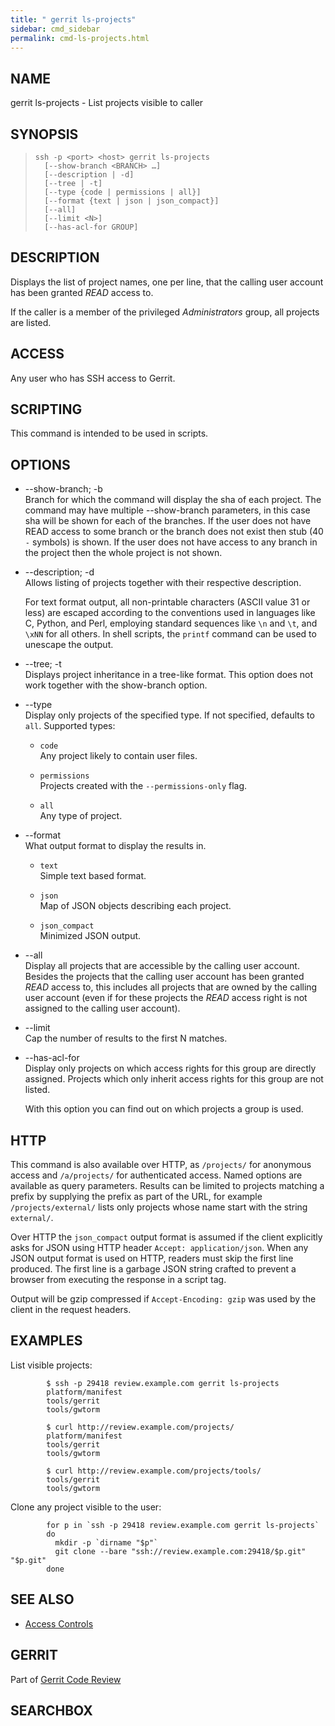 ```yaml
---
title: " gerrit ls-projects"
sidebar: cmd_sidebar
permalink: cmd-ls-projects.html
---
```

## NAME

gerrit ls-projects - List projects visible to caller

## SYNOPSIS

> 
> 
>     ssh -p <port> <host> gerrit ls-projects
>       [--show-branch <BRANCH> …]
>       [--description | -d]
>       [--tree | -t]
>       [--type {code | permissions | all}]
>       [--format {text | json | json_compact}]
>       [--all]
>       [--limit <N>]
>       [--has-acl-for GROUP]

## DESCRIPTION

Displays the list of project names, one per line, that the calling user
account has been granted *READ* access to.

If the caller is a member of the privileged *Administrators* group, all
projects are listed.

## ACCESS

Any user who has SSH access to Gerrit.

## SCRIPTING

This command is intended to be used in scripts.

## OPTIONS

  - \--show-branch; -b  
    Branch for which the command will display the sha of each project.
    The command may have multiple --show-branch parameters, in this case
    sha will be shown for each of the branches. If the user does not
    have READ access to some branch or the branch does not exist then
    stub (40 `-` symbols) is shown. If the user does not have access to
    any branch in the project then the whole project is not shown.

  - \--description; -d  
    Allows listing of projects together with their respective
    description.
    
    For text format output, all non-printable characters (ASCII value 31
    or less) are escaped according to the conventions used in languages
    like C, Python, and Perl, employing standard sequences like `\n` and
    `\t`, and `\xNN` for all others. In shell scripts, the `printf`
    command can be used to unescape the output.

  - \--tree; -t  
    Displays project inheritance in a tree-like format. This option does
    not work together with the show-branch option.

  - \--type  
    Display only projects of the specified type. If not specified,
    defaults to `all`. Supported types:
    
      - `code`  
        Any project likely to contain user files.
    
      - `permissions`  
        Projects created with the `--permissions-only` flag.
    
      - `all`  
        Any type of project.

  - \--format  
    What output format to display the results in.
    
      - `text`  
        Simple text based format.
    
      - `json`  
        Map of JSON objects describing each project.
    
      - `json_compact`  
        Minimized JSON output.

  - \--all  
    Display all projects that are accessible by the calling user
    account. Besides the projects that the calling user account has been
    granted *READ* access to, this includes all projects that are owned
    by the calling user account (even if for these projects the *READ*
    access right is not assigned to the calling user account).

  - \--limit  
    Cap the number of results to the first N matches.

  - \--has-acl-for  
    Display only projects on which access rights for this group are
    directly assigned. Projects which only inherit access rights for
    this group are not listed.
    
    With this option you can find out on which projects a group is used.

## HTTP

This command is also available over HTTP, as `/projects/` for anonymous
access and `/a/projects/` for authenticated access. Named options are
available as query parameters. Results can be limited to projects
matching a prefix by supplying the prefix as part of the URL, for
example `/projects/external/` lists only projects whose name start with
the string `external/`.

Over HTTP the `json_compact` output format is assumed if the client
explicitly asks for JSON using HTTP header `Accept: application/json`.
When any JSON output format is used on HTTP, readers must skip the first
line produced. The first line is a garbage JSON string crafted to
prevent a browser from executing the response in a script tag.

Output will be gzip compressed if `Accept-Encoding: gzip` was used by
the client in the request headers.

## EXAMPLES

List visible projects:

``` 
        $ ssh -p 29418 review.example.com gerrit ls-projects
        platform/manifest
        tools/gerrit
        tools/gwtorm

        $ curl http://review.example.com/projects/
        platform/manifest
        tools/gerrit
        tools/gwtorm

        $ curl http://review.example.com/projects/tools/
        tools/gerrit
        tools/gwtorm
```

Clone any project visible to the user:

``` 
        for p in `ssh -p 29418 review.example.com gerrit ls-projects`
        do
          mkdir -p `dirname "$p"`
          git clone --bare "ssh://review.example.com:29418/$p.git" "$p.git"
        done
```

## SEE ALSO

  - [Access Controls](access-control.html)

## GERRIT

Part of [Gerrit Code Review](index.html)

## SEARCHBOX

